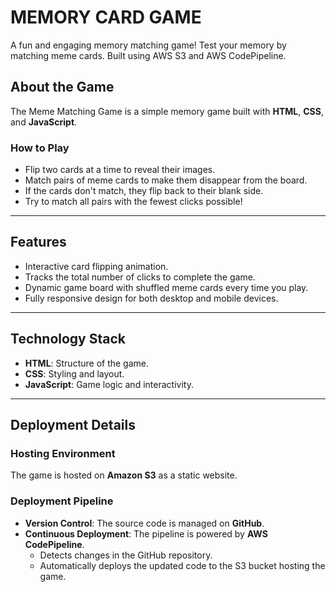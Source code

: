 # MEMORY CARD GAME

A fun and engaging memory matching game! Test your memory by matching meme cards. Built using AWS S3 and AWS CodePipeline.

## About the Game

The Meme Matching Game is a simple memory game built with **HTML**, **CSS**, and **JavaScript**. 

### How to Play
- Flip two cards at a time to reveal their images.
- Match pairs of meme cards to make them disappear from the board.
- If the cards don't match, they flip back to their blank side.
- Try to match all pairs with the fewest clicks possible!

---

## Features
- Interactive card flipping animation.
- Tracks the total number of clicks to complete the game.
- Dynamic game board with shuffled meme cards every time you play.
- Fully responsive design for both desktop and mobile devices.

---

## Technology Stack
- **HTML**: Structure of the game.
- **CSS**: Styling and layout.
- **JavaScript**: Game logic and interactivity.

---

## Deployment Details

### Hosting Environment
The game is hosted on **Amazon S3** as a static website.

### Deployment Pipeline
- **Version Control**: The source code is managed on **GitHub**.
- **Continuous Deployment**: The pipeline is powered by **AWS CodePipeline**.
    - Detects changes in the GitHub repository.
    - Automatically deploys the updated code to the S3 bucket hosting the game.
